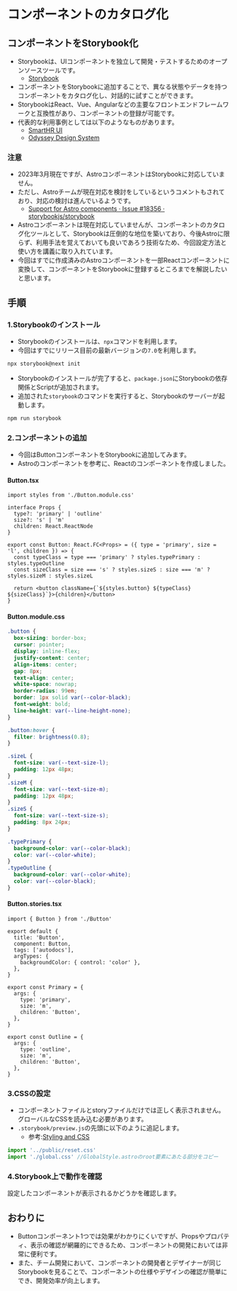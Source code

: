 コンポーネントのカタログ化
==

## コンポーネントをStorybook化

- Storybookは、UIコンポーネントを独立して開発・テストするためのオープンソースツールです。
  - [Storybook](https://storybook.js.org/)
- コンポーネントをStorybookに追加することで、異なる状態やデータを持つコンポーネントをカタログ化し、対話的に試すことができます。
- StorybookはReact、Vue、Angularなどの主要なフロントエンドフレームワークと互換性があり、コンポーネントの登録が可能です。
- 代表的な利用事例としては以下のようなものがあります。
  - [SmartHR UI](https://story.smarthr-ui.dev/)
  - [Odyssey Design System](https://odyssey.okta.design/)   

### 注意

- 2023年3月現在ですが、AstroコンポーネントはStorybookに対応していません。
- ただし、Astroチームが現在対応を検討をしているというコメントもされており、対応の検討は進んでいるようです。
  - [Support for Astro components · Issue #18356 · storybookjs/storybook](https://github.com/storybookjs/storybook/issues/18356#issuecomment-1455115370)
- Astroコンポーネントは現在対応していませんが、コンポーネントのカタログ化ツールとして、Storybookは圧倒的な地位を築いており、今後Astroに限らず、利用手法を覚えておいても良いであろう技術なため、今回設定方法と使い方を講義に取り入れています。
- 今回はすでに作成済みのAstroコンポーネントを一部Reactコンポーネントに変換して、コンポーネントをStorybookに登録するところまでを解説したいと思います。


## 手順

### 1.Storybookのインストール

- Storybookのインストールは、`npx`コマンドを利用します。
- 今回はすでにリリース目前の最新バージョンの`7.0`を利用します。

```bash
npx storybook@next init
```

- Storybookのインストールが完了すると、`package.json`にStorybookの依存関係とScriptが追加されます。
- 追加された`storybook`のコマンドを実行すると、Storybookのサーバーが起動します。

```bash
npm run storybook
```
### 2.コンポーネントの追加

- 今回はButtonコンポーネントをStorybookに追加してみます。
- Astroのコンポーネントを参考に、Reactのコンポーネントを作成しました。

#### Button.tsx

```tsx
import styles from './Button.module.css'

interface Props {
  type?: 'primary' | 'outline'
  size?: 's' | 'm'
  children: React.ReactNode
}

export const Button: React.FC<Props> = ({ type = 'primary', size = 'l', children }) => {
  const typeClass = type === 'primary' ? styles.typePrimary : styles.typeOutline
  const sizeClass = size === 's' ? styles.sizeS : size === 'm' ? styles.sizeM : styles.sizeL

  return <button className={`${styles.button} ${typeClass} ${sizeClass}`}>{children}</button>
}
```

#### Button.module.css

```css
.button {
  box-sizing: border-box;
  cursor: pointer;
  display: inline-flex;
  justify-content: center;
  align-items: center;
  gap: 8px;
  text-align: center;
  white-space: nowrap;
  border-radius: 99em;
  border: 1px solid var(--color-black);
  font-weight: bold;
  line-height: var(--line-height-none);
}

.button:hover {
  filter: brightness(0.8);
}

.sizeL {
  font-size: var(--text-size-l);
  padding: 12px 48px;
}
.sizeM {
  font-size: var(--text-size-m);
  padding: 12px 48px;
}
.sizeS {
  font-size: var(--text-size-s);
  padding: 8px 24px;
}

.typePrimary {
  background-color: var(--color-black);
  color: var(--color-white);
}
.typeOutline {
  background-color: var(--color-white);
  color: var(--color-black);
}
```

#### Button.stories.tsx

```tsx
import { Button } from './Button'

export default {
  title: 'Button',
  component: Button,
  tags: ['autodocs'],
  argTypes: {
    backgroundColor: { control: 'color' },
  },
}

export const Primary = {
  args: {
    type: 'primary',
    size: 'm',
    children: 'Button',
  },
}

export const Outline = {
  args: {
    type: 'outline',
    size: 'm',
    children: 'Button',
  },
}

```

### 3.CSSの設定

- コンポーネントファイルとstoryファイルだけでは正しく表示されません。グローバルなCSSを読み込む必要があります。
- `.storybook/preview.js`の先頭に以下のように追記します。
  - 参考:[Styling and CSS](https://storybook.js.org/docs/react/configure/styling-and-css)

```js
import '../public/reset.css'
import './global.css' //GlobalStyle.astroのroot要素にあたる部分をコピー
```

### 4.Storybook上で動作を確認

設定したコンポーネントが表示されるかどうかを確認します。

## おわりに

- Buttonコンポーネント1つでは効果がわかりにくいですが、Propsやプロパティ、表示の確認が網羅的にできるため、コンポーネントの開発においては非常に便利です。
- また、チーム開発において、コンポーネントの開発者とデザイナーが同じStorybookを見ることで、コンポーネントの仕様やデザインの確認が簡単にでき、開発効率が向上します。

